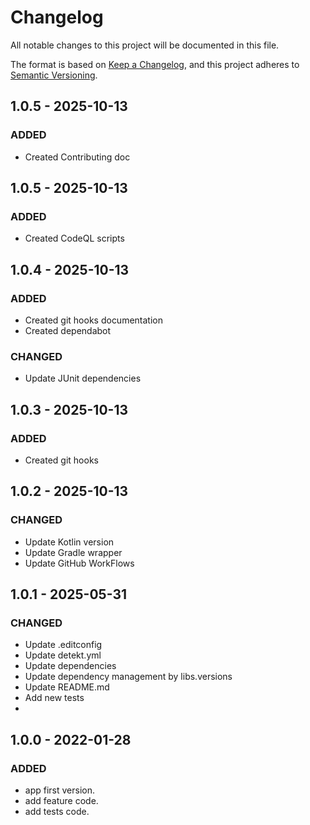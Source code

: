 # Changelog

All notable changes to this project will be documented in this file.

The format is based on [Keep a Changelog](https://keepachangelog.com/en/1.0.0/), and this project adheres
to [Semantic Versioning](https://semver.org/spec/v2.0.0.html).

## 1.0.5 - 2025-10-13

### ADDED

- Created Contributing doc

## 1.0.5 - 2025-10-13

### ADDED

- Created CodeQL scripts

## 1.0.4 - 2025-10-13

### ADDED

- Created git hooks documentation
- Created dependabot

### CHANGED

- Update JUnit dependencies

## 1.0.3 - 2025-10-13

### ADDED

- Created git hooks

## 1.0.2 - 2025-10-13

### CHANGED

- Update Kotlin version
- Update Gradle wrapper
- Update GitHub WorkFlows

## 1.0.1 - 2025-05-31

### CHANGED

- Update .editconfig
- Update detekt.yml
- Update dependencies
- Update dependency management by libs.versions
- Update README.md
- Add new tests
-
## 1.0.0 - 2022-01-28

### ADDED

- app first version.
- add feature code.
- add tests code.
